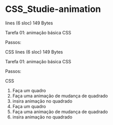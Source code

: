 # CSS_Studie-animation


lines (6 sloc)  149 Bytes

Tarefa 01: animação básica CSS

Passos:

CSS
lines (6 sloc)  149 Bytes

Tarefa 01: animação básica CSS

Passos:

CSS

1. Faça um quadro
2. Faça uma animação de mudança de quadrado
3. insira animação no quadrado
1. Faça um quadro
2. Faça uma animação de mudança de quadrado
3. insira animação no quadrado
